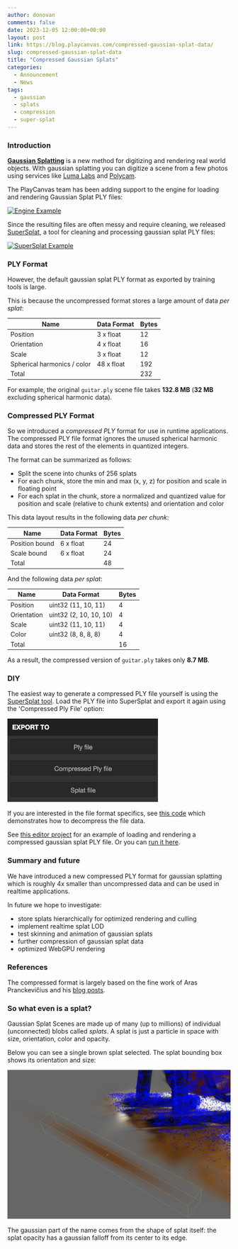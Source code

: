 ```yaml
---
author: donovan
comments: false
date: 2023-12-05 12:00:00+00:00
layout: post
link: https://blog.playcanvas.com/compressed-gaussian-splat-data/
slug: compressed-gaussian-splat-data
title: "Compressed Gaussian Splats"
categories:
  - Announcement
  - News
tags:
  - gaussian
  - splats
  - compression
  - super-splat
---
```


### Introduction

[**Gaussian Splatting**](https://repo-sam.inria.fr/fungraph/3d-gaussian-splatting/) is a new method for digitizing and rendering real world objects. With gaussian splatting you can digitize a scene from a few photos using services like [Luma Labs](https://lumalabs.ai/) and [Polycam](https://poly.cam/).

The PlayCanvas team has been adding support to the engine for loading and rendering Gaussian Splat PLY files:

[![Engine Example](/assets/media/gaussian-splat-example.gif)](https://playcanvas.github.io/#/loaders/splat-many)

Since the resulting files are often messy and require cleaning, we released [SuperSplat](https://playcanvas.com/super-splat), a tool for cleaning and processing gaussian splat PLY files:

[![SuperSplat Example](/assets/media/super-splat-example.gif)](https://playcanvas.com/super-splat?load=https://code.playcanvas.com/viewer/guitar-cleaned.ply)

### PLY Format

However, the default gaussian splat PLY format as exported by training tools is large.

This is because the uncompressed format stores a large amount of data _per splat_:

| Name | Data Format | Bytes |
| --- | --- | --- |
| Position | 3 x float | 12 |
| Orientation | 4 x float | 16 |
| Scale | 3 x float | 12 |
| Spherical harmonics / color | 48 x float | 192 |
| Total | | 232 |

For example, the original `guitar.ply` scene file takes **132.8 MB** (**32 MB** excluding spherical harmonic data).

### Compressed PLY Format

So we introduced a _compressed PLY_ format for use in runtime applications. The compressed PLY file format ignores the unused spherical harmonic data and stores the rest of the elements in quantized integers.

The format can be summarized as follows:
- Split the scene into chunks of 256 splats
- For each chunk, store the min and max (x, y, z) for position and scale in floating point
- For each splat in the chunk, store a normalized and quantized value for position and scale (relative to chunk extents) and orientation and color

This data layout results in the following data _per chunk_:

| Name | Data Format | Bytes |
| --- | --- | --- |
| Position bound | 6 x float | 24 |
| Scale bound | 6 x float | 24 | 
| Total | | 48 |


And the following data _per splat_:

| Name | Data Format | Bytes |
| --- | --- | --- |
| Position | uint32 (11, 10, 11) | 4 |
| Orientation | uint32 (2, 10, 10, 10) | 4 |
| Scale | uint32 (11, 10, 11) | 4 |
| Color | uint32 (8, 8, 8, 8) | 4 |
| Total | | 16 |

As a result, the compressed version of `guitar.ply` takes only **8.7 MB**.

### DIY

The easiest way to generate a compressed PLY file yourself is using the [SuperSplat tool](https://playcanvas.com/super-splat). Load the PLY file into SuperSplat and export it again using the 'Compressed Ply File' option:

[![SuperSplat Export](/assets/media/super-splat-export.png)](https://playcanvas.com/super-splat)

If you are interested in the file format specifics, see [this code](https://github.com/playcanvas/engine/blob/main/extras/splat/splat-data.js#L257) which demonstrates how to decompress the file data.

See [this editor project](https://playcanvas.com/project/1165904/overview/gaussiansplatdemo) for an example of loading and rendering a compressed gaussian splat PLY file. Or you can [run it here](https://playcanv.as/p/69cnpevQ/).

### Summary and future

We have introduced a new compressed PLY format for gaussian splatting which is roughly 4x smaller than uncompressed data and can be used in realtime applications.

In future we hope to investigate:
- store splats hierarchically for optimized rendering and culling
- implement realtime splat LOD
- test skinning and animation of gaussian splats
- further compression of gaussian splat data
- optimized WebGPU rendering

### References

The compressed format is largely based on the fine work of Aras Pranckevičius and his [blog posts](https://aras-p.info/).

### So what even is a splat?

Gaussian Splat Scenes are made up of many (up to millions) of individual (unconnected) blobs called _splats_. A splat is just a particle in space with size, orientation, color and opacity.

Below you can see a single brown splat selected. The splat bounding box shows its orientation and size:

![Splat Example](/assets/media/splat-example.png)

The gaussian part of the name comes from the shape of splat itself: the splat opacity has a gaussian falloff from its center to its edge.
